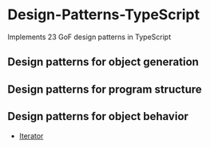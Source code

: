 # Design-Patterns-TypeScript

Implements 23 GoF design patterns in TypeScript

## Design patterns for object generation


## Design patterns for program structure


## Design patterns for object behavior

- [Iterator](https://github.com/furuya123/Design-Patterns-TypeScript/tree/main/01%20-%20Iterator%20Pattern)
